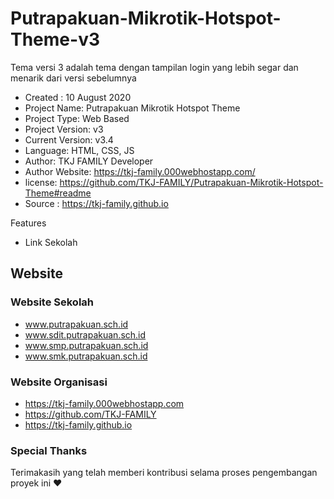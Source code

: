 # Putrapakuan-Mikrotik-Hotspot-Theme-v3
Tema versi 3 adalah tema dengan tampilan login yang lebih segar dan menarik dari versi sebelumnya

- Created : 10 August 2020
- Project Name: Putrapakuan Mikrotik Hotspot Theme
- Project Type: Web Based
- Project Version: v3
- Current Version: v3.4
- Language: HTML, CSS, JS
- Author: TKJ FAMILY Developer
- Author Website: https://tkj-family.000webhostapp.com/
- license: https://github.com/TKJ-FAMILY/Putrapakuan-Mikrotik-Hotspot-Theme#readme
- Source : https://tkj-family.github.io

Features
- Link Sekolah

## Website

### Website Sekolah

- www.putrapakuan.sch.id
- www.sdit.putrapakuan.sch.id
- www.smp.putrapakuan.sch.id
- www.smk.putrapakuan.sch.id

### Website Organisasi

- https://tkj-family.000webhostapp.com
- https://github.com/TKJ-FAMILY
- https://tkj-family.github.io


### Special Thanks

Terimakasih yang telah memberi kontribusi selama proses pengembangan proyek ini &hearts;
